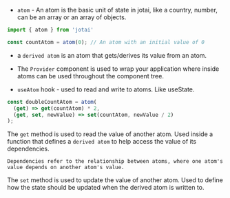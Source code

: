 
- `atom` - An atom is the basic unit of state in jotai, like a country, number, can be an array or an array of objects.


```javascript
import { atom } from 'jotai'

const countAtom = atom(0); // An atom with an initial value of 0
```

- a `derived atom` is an atom that gets/derives its value from an atom.

- The `Provider` component is used to wrap your application where inside atoms can be used throughout the component tree. 

- `useAtom` hook - used to read and write to atoms. Like useState.

```js
const doubleCountAtom = atom(
  (get) => get(countAtom) * 2,
  (get, set, newValue) => set(countAtom, newValue / 2)
);
```

The `get` method is used to read the value of another atom. Used inside a function that defines a `derived atom` to help access the value of its dependencies. 

```
Dependencies refer to the relationship between atoms, where one atom's value depends on another atom's value.
```

The `set` method is used to update the value of another atom. Used to define how the state should be updated when the derived atom is written to.